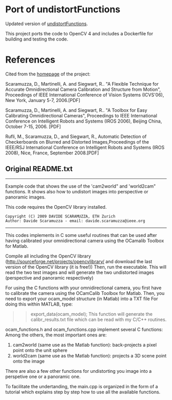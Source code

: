# Port of undistortFunctions
Updated version of [undistortFunctions](https://sites.google.com/site/scarabotix/ocamcalib-toolbox/ocamcalib-toolbox-download-page).

This project ports the code to OpenCV 4 and includes a Dockerfile for building and testing the code.

# References
Cited from the [homepage](https://sites.google.com/site/scarabotix/ocamcalib-toolbox/ocamcalib-toolbox-download-page) of the project:

Scaramuzza, D., Martinelli, A. and Siegwart, R.. "A Flexible Technique for Accurate Omnidirectional Camera Calibration and Structure from Motion", Proceedings of IEEE International Conference of Vision Systems (ICVS'06), New York, January 5-7, 2006.[PDF]

Scaramuzza, D., Martinelli, A. and Siegwart, R.. "A Toolbox for Easy Calibrating Omnidirectional Cameras", Proceedings to IEEE International Conference on Intelligent Robots and Systems (IROS 2006), Beijing China, October 7-15, 2006. [PDF]

Rufli, M., Scaramuzza, D., and Siegwart, R., Automatic Detection of Checkerboards on Blurred and Distorted Images,Proceedings of the IEEE/RSJ International Conference on Intelligent Robots and Systems (IROS 2008), Nice, France, September 2008.[PDF]

## Original README.txt

******************************************************************************************
  Example code that shows the use of the 'cam2world" and 'world2cam" functions.
  It shows also how to undistort images into perspective or panoramic images.

  This code requires the OpenCV library installed.

    Copyright (C) 2009 DAVIDE SCARAMUZZA, ETH Zurich
    Author: Davide Scaramuzza - email: davide.scaramuzza@ieee.org
******************************************************************************************

This codes implements in C some useful routines that can be used after having calibrated your omnidirectional camera using the OCamalib Toolbox for Matlab.

Compile all including the OpenCV library (http://sourceforge.net/projects/opencvlibrary/ and download the last version of the OpenCV library (it is free!))
Then, run the executable. This will read the two test images and will generate the two undistorted images (perspective and panoramic respectively)

For using the C functions with your omnidirectional camera, you first have to calibrate the camera using the OCamCalib Toolbox for Matlab.
Then, you need to export your ocam_model structure (in Matlab) into a TXT file
For doing this within MATLAB, type:
>> export_data(ocam_model);
This function will generate the calibr_results.txt file which can be read with my C/C++ routines.

ocam_functions.h and ocam_functions.cpp implement several C functions:
Among the others, the most important ones are:
1. cam2world (same use as the Matlab function): back-projects a pixel point onto the unit sphere
2. world2cam (same use as the Matlab function): projects a 3D scene point onto the image

There are also a few other functions for undistorting you image into a perspetive one or a panoramic one.

To facilitate the undertanding, the main.cpp is organized in the form of a tutorial which explains step by step how to use all the available functions.
